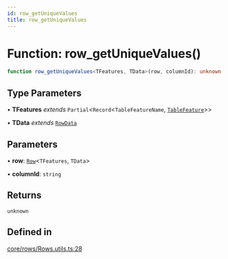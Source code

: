 ```yaml
---
id: row_getUniqueValues
title: row_getUniqueValues
---
```


# Function: row\_getUniqueValues()

```ts
function row_getUniqueValues<TFeatures, TData>(row, columnId): unknown
```

## Type Parameters

• **TFeatures** *extends* `Partial`\<`Record`\<`TableFeatureName`, [`TableFeature`](../interfaces/tablefeature.md)\>\>

• **TData** *extends* [`RowData`](../type-aliases/rowdata.md)

## Parameters

• **row**: [`Row`](../type-aliases/row.md)\<`TFeatures`, `TData`\>

• **columnId**: `string`

## Returns

`unknown`

## Defined in

[core/rows/Rows.utils.ts:28](https://github.com/TanStack/table/blob/main/packages/table-core/src/core/rows/Rows.utils.ts#L28)

